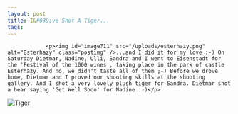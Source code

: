 ```yaml
---
layout: post
title: I&#039;ve Shot A Tiger...
tags:
---
```



                <p><img id="image711" src="/uploads/esterhazy.png" alt="Esterhazy" class="postimg" />...and I did it for my love :-) On Saturday Dietmar, Nadine, Ulli, Sandra and I went to Eisenstadt for the 'Festival of the 1000 wines', taking place in the park of castle Esterházy. And no, we didn't taste all of them ;-) Before we drove home, Dietmar and I proved our shooting skills at the shooting gallery. And I shot a very lovely plush tiger for Sandra. Dietmar shot a bear saying 'Get Well Soon' for Nadine :-)</p>
<img id="image713" src="/uploads/tiger.png" alt="Tiger" />
